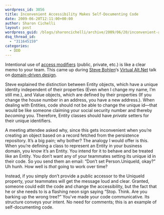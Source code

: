 ```yaml
---
wordpress_id: 3856
title: Inconvenient Accessibility Makes Self-Documenting Code
date: 2009-06-20T12:11:00+00:00
author: Sharon Cichelli
layout: post
wordpress_guid: /blogs/sharoncichelli/archive/2009/06/20/inconvenient-accessibility-makes-self-documenting-code.aspx
dsq_thread_id:
  - "311645159"
categories:
  - DDD
---
```

Intentional use of [access modifiers](http://msdn.microsoft.com/en-us/library/ms173121.aspx) (public, private, etc.) is like a clear memo to your team. This came up during [Steve Bohlen](http://unhandled-exceptions.com/blog/)&#8216;s [Virtual Alt.Net](http://www.virtualaltnet.com/) talk on [domain-driven design](http://en.wikipedia.org/wiki/Domain-driven_design).

Steve explained the distinction between Entity objects, which have a unique identity independent of their properties (Even when I change my name, I&#8217;m still me.), and Value objects, which are defined by their properties (If you change the house number in an address, you have a new address.). When dealing with Entities, code should not be able to change the unique id&mdash;that would be like someone claiming your social security number and thereby _becoming_ you. Therefore, Entity classes should have _private_ setters for their unique identifiers.

A meeting attendee asked why, since this gets inconvenient when you&#8217;re creating an object based on a record fetched from the persistence repository. It&#8217;s a big pain; why bother? The analogy I would offer is this. When you&#8217;re defining a class to represent an Entity in your business domain, you know it&#8217;s an Entity. You intend for it to behave and be treated like an Entity. You don&#8217;t want any of your teammates setting its unique id in their code. So you send them an email: &#8220;Don&#8217;t set Person.UniqueId, okay?&#8221; Uh hunh. How well is _that_ going to work over time?

Instead, if you simply don&#8217;t provide a public accessor to the UniqueId property, your teammates will get the message loud and clear. Granted, someone could edit the code and change the accessibility, but the fact that he or she needs to is a flashing neon sign saying &#8220;Stop. Think. Are you barking up the wrong tree?&#8221; You&#8217;ve made your code communicative. Its structure conveys your intent. No need for comments; this is an example of self-documenting code.